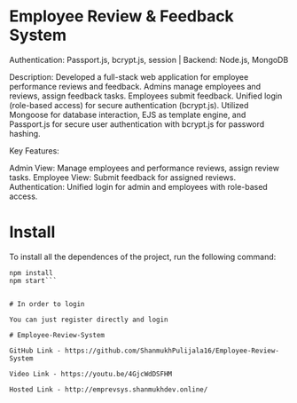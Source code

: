 # Employee Review & Feedback System

Authentication: Passport.js, bcrypt.js, session | Backend: Node.js, MongoDB

Description: Developed a full-stack web application for employee performance reviews and feedback. Admins manage employees and reviews, assign feedback tasks. Employees submit feedback. Unified login (role-based access) for secure authentication (bcrypt.js). Utilized Mongoose for database interaction, EJS as template engine, and Passport.js for secure user authentication with bcrypt.js for password hashing.

Key Features:

Admin View: Manage employees and performance reviews, assign review tasks.
Employee View: Submit feedback for assigned reviews.
Authentication: Unified login for admin and employees with role-based access.

# Install

To install all the dependences of the project, run the following command:

```git clone https://github.com/ShanmukhPulijala16/Employee-Review-System
npm install
npm start```


# In order to login

You can just register directly and login

# Employee-Review-System

GitHub Link - https://github.com/ShanmukhPulijala16/Employee-Review-System

Video Link - https://youtu.be/4GjcWdDSFHM

Hosted Link - http://emprevsys.shanmukhdev.online/
